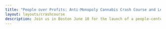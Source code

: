 ```yaml
---
title: "People over Profits: Anti-Monopoly Cannabis Crash Course and Leadership Training"
layout: layouts/crashcourse
description: Join us in Boston June 10 for the launch of a people-centered legalization movement.
---
```

